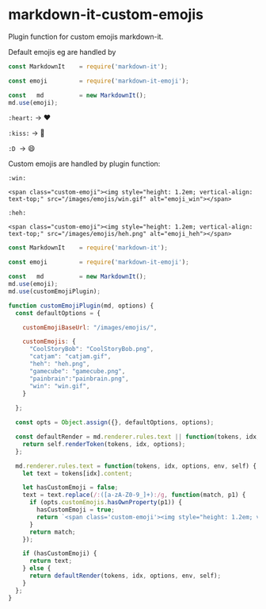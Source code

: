 # markdown-it-custom-emojis
Plugin function for custom emojis markdown-it.



Default emojis eg are handled by 

```javascript
const MarkdownIt  	= require('markdown-it');

const emoji       	= require('markdown-it-emoji');

const 	md   		= new MarkdownIt();
md.use(emoji);
```

`:heart:` -> :heart:

`:kiss:` -> :kiss:

`:D` ​ ​-​>​ :smile:



Custom emojis are handled by plugin function:

`:win:`

`<span class="custom-emoji"><img style="height: 1.2em; vertical-align: text-top;" src="/images/emojis/win.gif" alt="emoji_win"></span>`

`:heh:`

`<span class="custom-emoji"><img style="height: 1.2em; vertical-align: text-top;" src="/images/emojis/heh.png" alt="emoji_heh"></span>`



```javascript
const MarkdownIt  	= require('markdown-it');

const emoji       	= require('markdown-it-emoji');

const 	md   		= new MarkdownIt();
md.use(emoji);
md.use(customEmojiPlugin);
```



```javascript
function customEmojiPlugin(md, options) {
  const defaultOptions = {

    customEmojiBaseUrl: "/images/emojis/",

    customEmojis: {
      "CoolStoryBob": "CoolStoryBob.png",
      "catjam": "catjam.gif",
      "heh": "heh.png",
      "gamecube": "gamecube.png",
      "painbrain":"painbrain.png",
      "win": "win.gif",
    }
    
  };

  const opts = Object.assign({}, defaultOptions, options);

  const defaultRender = md.renderer.rules.text || function(tokens, idx, options, env, self) {
    return self.renderToken(tokens, idx, options);
  };

  md.renderer.rules.text = function(tokens, idx, options, env, self) {
    let text = tokens[idx].content;

    let hasCustomEmoji = false;
    text = text.replace(/:([a-zA-Z0-9_]+):/g, function(match, p1) {
      if (opts.customEmojis.hasOwnProperty(p1)) {
        hasCustomEmoji = true;
        return `<span class='custom-emoji'><img style="height: 1.2em; vertical-align: text-top;" src='${opts.customEmojiBaseUrl + opts.customEmojis[p1]}' alt='emoji_${p1}'></span>`;
      }
      return match;
    });

    if (hasCustomEmoji) {
      return text;
    } else {
      return defaultRender(tokens, idx, options, env, self);
    }
  };
}
```

